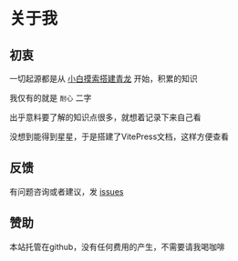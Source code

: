 # 关于我

## 初衷

一切起源都是从 [小白摸索搭建青龙](../website/qinglong/) 开始，积累的知识

我仅有的就是 `耐心` 二字

出乎意料要了解的知识点很多，就想着记录下来自己看

没想到能得到星星，于是搭建了VitePress文档，这样方便查看


## 反馈

有问题咨询或者建议，发 [issues](https://github.com/Yiov/yiov.top/issues)

## 赞助

本站托管在github，没有任何费用的产生，不需要请我喝咖啡
